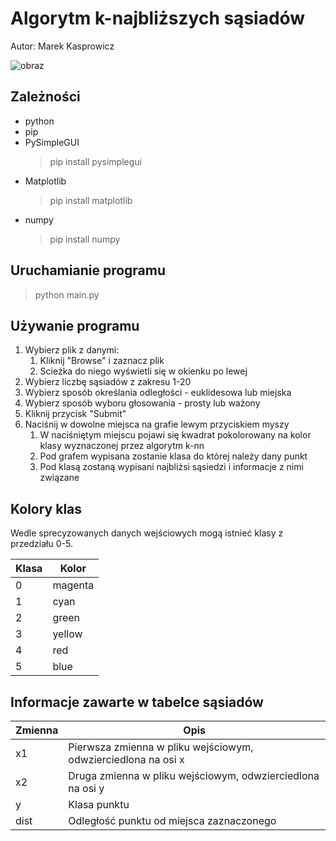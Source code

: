 # Algorytm k-najbliższych sąsiadów

Autor: Marek Kasprowicz

![obraz](https://user-images.githubusercontent.com/67783947/206601131-863f46e6-c49d-4b45-928c-6983451fb42c.png)

## Zależności

- python
- pip
- PySimpleGUI
    >pip install pysimplegui
- Matplotlib
    >pip install matplotlib
- numpy
    >pip install numpy
  
## Uruchamianie programu
>python main.py

## Używanie programu

1. Wybierz plik z danymi:
   1. Kliknij "Browse" i zaznacz plik
   2. Scieżka do niego wyświetli się w okienku po lewej
2. Wybierz liczbę sąsiadów z zakresu 1-20
3. Wybierz sposób określania odległości - euklidesowa lub miejska
4. Wybierz sposób wyboru głosowania - prosty lub ważony
5. Kliknij przycisk "Submit"
6. Naciśnij w dowolne miejsca na grafie lewym przyciskiem myszy
    1. W naciśniętym miejscu pojawi się kwadrat pokolorowany na kolor klasy wyznaczonej przez algorytm k-nn
    2. Pod grafem wypisana zostanie klasa do której należy dany punkt
    3. Pod klasą zostaną wypisani najbliżsi sąsiedzi i informacje z nimi związane

## Kolory klas

Wedle sprecyzowanych danych wejściowych mogą istnieć klasy z przedziału 0-5.

| Klasa | Kolor   |
|-------|---------|
| 0     | magenta |
| 1     | cyan    |
| 2     | green   |
| 3     | yellow  |
| 4     | red     |
| 5     | blue    |


## Informacje zawarte w tabelce sąsiadów

| Zmienna | Opis                                                          |
|---------|---------------------------------------------------------------|
| x1      | Pierwsza zmienna w pliku wejściowym, odwzierciedlona na osi x |
| x2      | Druga zmienna w pliku wejściowym, odwzierciedlona na osi y    |
| y       | Klasa punktu                                                  |
| dist    | Odległość punktu od miejsca zaznaczonego                      |
